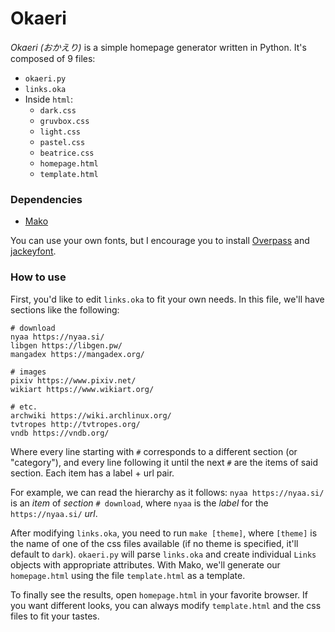 # Okaeri

*Okaeri (おかえり)* is a simple homepage generator written in Python. It's composed of 9 files:

* `okaeri.py`
* `links.oka`
* Inside `html`:
    - `dark.css`
    - `gruvbox.css`
    - `light.css`
    - `pastel.css`
    - `beatrice.css`
    - `homepage.html`
    - `template.html`
    
### Dependencies
* [Mako](http://www.makotemplates.org/)

You can use your own fonts, but I encourage you to install
[Overpass](http://overpassfont.org/) and
[jackeyfont](http://nonty.net/font/jackey_font/knsw_jackey_font.zip).

### How to use
First, you'd like to edit `links.oka` to fit your own needs. In this file, we'll have sections
like the following:
```
# download
nyaa https://nyaa.si/
libgen https://libgen.pw/
mangadex https://mangadex.org/

# images
pixiv https://www.pixiv.net/
wikiart https://www.wikiart.org/

# etc.
archwiki https://wiki.archlinux.org/
tvtropes http://tvtropes.org/
vndb https://vndb.org/
```
Where every line starting with `#` corresponds to a different section (or
"category"), and every line following it until the next `#` are the items of said section. Each item has a label + url pair. 

For example, we can read the hierarchy as it follows: `nyaa https://nyaa.si/` is an *item* of *section* `# download`, where `nyaa` is the *label* for the `https://nyaa.si/` *url*.

After modifying `links.oka`, you need to run `make [theme]`, where `[theme]` is the name of one of the css files available (if no theme is specified, it'll default to `dark`). `okaeri.py` will parse `links.oka` and create individual `Links` objects with appropriate attributes. With Mako, we'll generate our `homepage.html` using the file `template.html` as a template.

To finally see the results, open `homepage.html` in your favorite browser. If
you want different looks, you can always modify `template.html` and the css files to fit your tastes.
